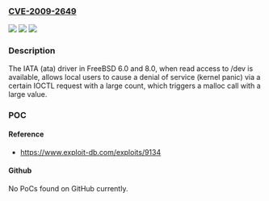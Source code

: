 ### [CVE-2009-2649](https://cve.mitre.org/cgi-bin/cvename.cgi?name=CVE-2009-2649)
![](https://img.shields.io/static/v1?label=Product&message=n%2Fa&color=blue)
![](https://img.shields.io/static/v1?label=Version&message=n%2Fa&color=blue)
![](https://img.shields.io/static/v1?label=Vulnerability&message=n%2Fa&color=brighgreen)

### Description

The IATA (ata) driver in FreeBSD 6.0 and 8.0, when read access to /dev is available, allows local users to cause a denial of service (kernel panic) via a certain IOCTL request with a large count, which triggers a malloc call with a large value.

### POC

#### Reference
- https://www.exploit-db.com/exploits/9134

#### Github
No PoCs found on GitHub currently.

